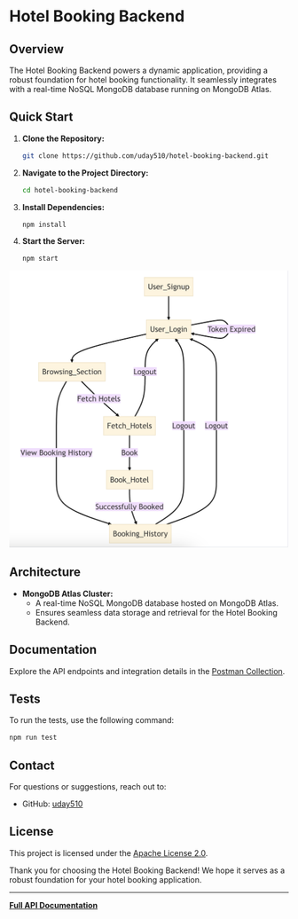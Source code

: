 # Hotel Booking Backend

## Overview

The Hotel Booking Backend powers a dynamic application, providing a robust foundation for hotel booking functionality. It seamlessly integrates with a real-time NoSQL MongoDB database running on MongoDB Atlas.

## Quick Start

1. **Clone the Repository:**
    ```bash
    git clone https://github.com/uday510/hotel-booking-backend.git
    ```

2. **Navigate to the Project Directory:**
    ```bash
    cd hotel-booking-backend
    ```

3. **Install Dependencies:**
    ```bash
    npm install
    ```

4. **Start the Server:**
    ```bash
    npm start
    ```
![System Architecture](https://github.com/uday510/hotel-booking-backend/blob/master/SystemArchitectureDiagram.png)

## Architecture

- **MongoDB Atlas Cluster:**
  - A real-time NoSQL MongoDB database hosted on MongoDB Atlas.
  - Ensures seamless data storage and retrieval for the Hotel Booking Backend.

## Documentation

Explore the API endpoints and integration details in the [Postman Collection](https://documenter.getpostman.com/view/18252587/2sA2xh3DRZ).

## Tests

To run the tests, use the following command:

```bash
npm run test
```

## Contact

For questions or suggestions, reach out to:

- GitHub: [uday510](https://github.com/uday510)

## License

This project is licensed under the [Apache License 2.0](LICENSE).

Thank you for choosing the Hotel Booking Backend! We hope it serves as a robust foundation for your hotel booking application.

---

**[Full API Documentation](https://documenter.getpostman.com/view/18252587/2sA2xh3DRZ)**
